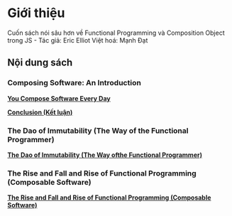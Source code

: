 # Giới thiệu

Cuốn sách nói sâu hơn về Functional Programming và Composition Object trong JS - Tác giả: Eric Elliot
Việt hoá: Mạnh Đạt

## Nội dung sách

### Composing Software: An Introduction

[**You Compose Software Every Day**](https://github.com/rubysky17/Composing_Function/blob/main/Composing-Software-An-Introduction/You-Compose-software-Every-Day.md)

[**Conclusion (Kết luận)**](https://github.com/rubysky17/Composing_Function/blob/main/Composing-Software-An-Introduction/Conclusion.md)

### The Dao of Immutability (The Way of the Functional Programmer)

[**The Dao of Immutability (The Way ofthe Functional Programmer)**](https://github.com/rubysky17/Composing_Function/blob/main/The-Dao-of-Immutability/index.md)

### The Rise and Fall and Rise of Functional Programming (Composable Software)

[**The Rise and Fall and Rise of Functional Programming (Composable Software)**](https://github.com/rubysky17/Composing_Function/blob/main/The-rise-and-fall-and-rise-of-functional-proggramming/index.md)
